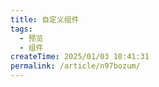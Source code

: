 ```yaml
---
title: 自定义组件
tags:
  - 预览
  - 组件
createTime: 2025/01/03 10:41:31
permalink: /article/n97bozum/
---
```


<CustomComponent />
